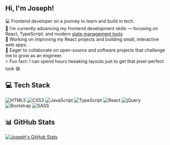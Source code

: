 ## Hi, I'm Joseph!

💻 Frontend developer on a journey to learn and build in tech.<br/>
🌱 I’m currently advancing my frontend development skills — focusing on React, TypeScript, and modern [state management tools](https://www.youtube.com/watch?v=M9O5AjEFzKw&t=15199s)<br/>
🔭 Working on improving my React projects and building small, interactive web apps.<br/>
👯 Eager to collaborate on open-source and software projects that challenge me to grow as an engineer.<br/>
⚡ Fun fact: I can spend hours tweaking layouts just to get that pixel-perfect look 😅<br/>

## 💻 Tech Stack
![HTML5](https://img.shields.io/badge/html5-%23E34F26.svg?style=for-the-badge&logo=html5&logoColor=white)
![CSS3](https://img.shields.io/badge/css3-%231572B6.svg?style=for-the-badge&logo=css3&logoColor=white)
![JavaScript](https://img.shields.io/badge/javascript-%23323330.svg?style=for-the-badge&logo=javascript&logoColor=%23F7DF1E)
![TypeScript](https://img.shields.io/badge/typescript-%23007ACC.svg?style=for-the-badge&logo=typescript&logoColor=white)
![React](https://img.shields.io/badge/react-%2320232a.svg?style=for-the-badge&logo=react&logoColor=%2361DAFB)
![jQuery](https://img.shields.io/badge/jquery-%230769AD.svg?style=for-the-badge&logo=jquery&logoColor=white)
![Bootstrap](https://img.shields.io/badge/bootstrap-%238511FA.svg?style=for-the-badge&logo=bootstrap&logoColor=white)
![SASS](https://img.shields.io/badge/SASS-hotpink.svg?style=for-the-badge&logo=SASS&logoColor=white)

## 📊 GitHub Stats
[![Joseph's GitHub Stats](https://github-readme-stats.vercel.app/api?username=Washiy-Codes&show_icons=true&include_all_commits=true&count_private=true&theme=radical&hide_rank=false)](https://github.com/anuraghazra/github-readme-stats)

